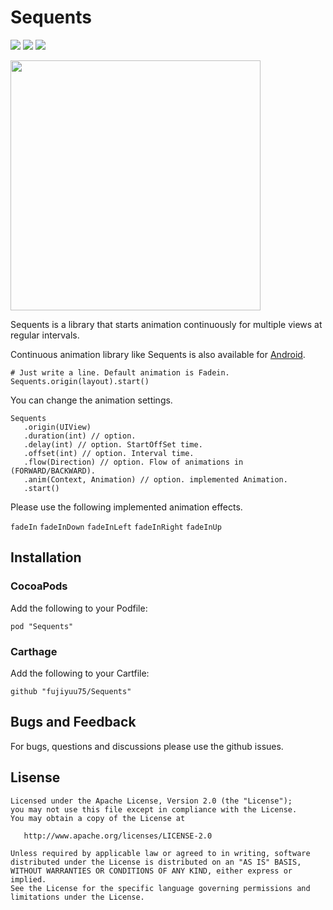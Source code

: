 # Sequents

<img src=https://img.shields.io/cocoapods/p/Sequents.svg> <img src=https://img.shields.io/cocoapods/v/Sequents.svg> <img src=https://img.shields.io/github/license/fujiyuu75/Sequents.svg>

<img src=https://github.com/fujiyuu75/sequents/blob/res/demo.gif width=400px>

Sequents is a library that starts animation continuously for multiple views at regular intervals.

Continuous animation library like Sequents is also available for [Android](https://github.com/fujiyuu75/Sequent).

```
# Just write a line. Default animation is Fadein.
Sequents.origin(layout).start()
```

You can change the animation settings.

```
Sequents
   .origin(UIView)
   .duration(int) // option.
   .delay(int) // option. StartOffSet time.
   .offset(int) // option. Interval time.
   .flow(Direction) // option. Flow of animations in (FORWARD/BACKWARD). 
   .anim(Context, Animation) // option. implemented Animation.
   .start()
```

Please use the following implemented animation effects.

```fadeIn``` ```fadeInDown``` ```fadeInLeft``` ```fadeInRight``` ```fadeInUp```

## Installation

### CocoaPods

Add the following to your Podfile:

```
pod "Sequents"
```

### Carthage

Add the following to your Cartfile:

```
github "fujiyuu75/Sequents"
```

## Bugs and Feedback

For bugs, questions and discussions please use the github issues.

## Lisense

```
Licensed under the Apache License, Version 2.0 (the "License");
you may not use this file except in compliance with the License.
You may obtain a copy of the License at

   http://www.apache.org/licenses/LICENSE-2.0

Unless required by applicable law or agreed to in writing, software
distributed under the License is distributed on an "AS IS" BASIS,
WITHOUT WARRANTIES OR CONDITIONS OF ANY KIND, either express or implied.
See the License for the specific language governing permissions and
limitations under the License.
```
